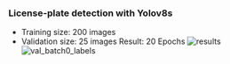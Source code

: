 ### License-plate detection with Yolov8s
- Training size: 200 images
- Validation size: 25 images
Result: 20 Epochs
![results](https://github.com/user-attachments/assets/4025ec11-ba70-4c78-8ddf-ea834b399429)
![val_batch0_labels](https://github.com/user-attachments/assets/b3e34823-bb7a-4a0a-9954-11d41096516d)
